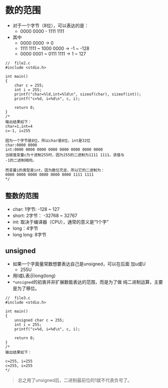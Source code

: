 # 数的范围

- 对于一个字节（8位），可以表达的是：
    - 0000 0000 - 1111 1111
- 其中
    - 0000 0000 -> 0
    - 1111 1111 ~ 1000 0000 -> -1 ~ -128
    - 0000 0001 ~ 0111 1111 -> 1 ~ 127

```
//  file2.c
#include <stdio.h>

int main()
{
    char c = 255;
    int i = 255;
    printf("char=%ld,int=%ld\n", sizeof(char), sizeof(int));
    printf("c=%d, i=%d\n", c, i);

    return 0;
}
/*
输出结果如下：
char=1,int=4
c=-1, i=255

因为一个字节是8位，所以char是8位，int是32位
char:0000 0000
int:0000 0000 0000 0000 0000 0000 0000 0000
当赋值变量c为十进制255时，因为255的二进制为1111 1111，该值与
-1的二进制相同。

而变量i的类型是int，因为数位充足，所以它的二进制为：
0000 0000 0000 0000 0000 0000 1111 1111
*/
```

## 整数的范围

- char: 1字节: -128 ~ 127
- short: 2字节： -32768 ~ 32767
- int: 取决于编译器（CPU），通常的意义是“1个字”
- long：4字节
- long long: 8字节

## unsigned

- 如果一个字面量常数想要表达自己是unsigned，可以在后面
加u或U
    - 255U
- 用I或L表示long(long)
- `*unsigned`的初衷并非扩展数能表达的范围，而是为了做
纯二进制运算，主要是为了移位。

```:
//  file3.c
#include <stdio.h>

int main()
{
    unsigned char c = 255;
    int i = 255;
    printf("c=%d, i=%d\n", c, i);

    return 0;
}
/*
输出结果如下：

c=255, i=255
c=255, i=255
*/
```

> 总之用了unsigned后，二进制最前位的1就不代表负号了。
